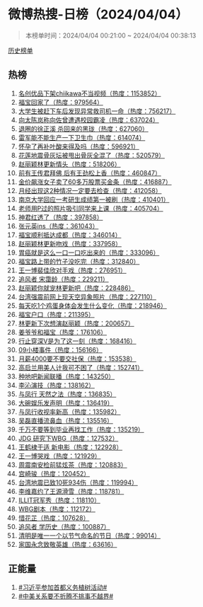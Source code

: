 <h1>
微博热搜-日榜（2024/04/04）
</h1>
<blockquote>
<p>
本榜单时间：2024/04/04 00:21:00 ~ 2024/04/04 00:38:13
</p>
</blockquote>
<p>
<a href="https://github.com/daifee/weibo-hot-search/tree/main/archives/daily">历史榜单</a>
</p>
<h2>
热榜
</h2>
<ol>

<li>
<a href="https://s.weibo.com/weibo?q=%23%E5%90%8D%E5%88%9B%E4%BC%98%E5%93%81%E4%B8%8B%E6%9E%B6chiikawa%E4%B8%8D%E5%BD%93%E8%A7%86%E9%A2%91%23" target="weibo">
名创优品下架chiikawa不当视频（热度：1153852）
</a>
</li>

<li>
<a href="https://s.weibo.com/weibo?q=%23%E7%A6%8F%E5%AE%9D%E5%9B%9E%E5%AE%B6%E4%BA%86%23" target="weibo">
福宝回家了（热度：979564）
</a>
</li>

<li>
<a href="https://s.weibo.com/weibo?q=%23%E5%A4%A7%E5%AD%A6%E7%94%9F%E8%A2%AB%E8%B5%B6%E4%B8%8B%E8%BD%A6%E5%90%8E%E5%8F%91%E7%8E%B0%E5%BC%82%E5%B8%B8%E6%95%91%E5%8F%B8%E6%9C%BA%E4%B8%80%E5%91%BD%23" target="weibo">
大学生被赶下车后发现异常救司机一命（热度：756217）
</a>
</li>

<li>
<a href="https://s.weibo.com/weibo?q=%23%E5%90%91%E5%A4%AA%E9%99%88%E5%B2%9A%E7%A7%B0%E5%90%91%E4%BD%90%E6%9B%BE%E9%81%AD%E9%81%87%E6%A0%A1%E5%9B%AD%E9%9C%B8%E5%87%8C%23" target="weibo">
向太陈岚称向佐曾遭遇校园霸凌（热度：637024）
</a>
</li>

<li>
<a href="https://s.weibo.com/weibo?q=%23%E9%80%80%E5%9C%88%E7%9A%84%E5%BE%90%E6%AD%A3%E6%BA%AA%20%E6%9D%80%E5%9B%9E%E6%9D%A5%E7%9A%84%E9%BB%91%E7%8F%91%23" target="weibo">
退圈的徐正溪 杀回来的黑珑（热度：627060）
</a>
</li>

<li>
<a href="https://s.weibo.com/weibo?q=%23%E9%9B%B7%E5%86%9B%E8%83%BD%E4%B8%8D%E8%83%BD%E7%94%9F%E4%BA%A7%E4%B8%80%E4%B8%8B%E5%8D%AB%E7%94%9F%E5%B7%BE%23" target="weibo">
雷军能不能生产一下卫生巾（热度：614074）
</a>
</li>

<li>
<a href="https://s.weibo.com/weibo?q=%23%E6%80%80%E5%AD%95%E4%BA%86%E5%86%8D%E8%A1%A5%E5%8F%B6%E9%85%B8%E6%9D%A5%E5%BE%97%E5%8F%8A%E5%90%97%23" target="weibo">
怀孕了再补叶酸来得及吗（热度：596921）
</a>
</li>

<li>
<a href="https://s.weibo.com/weibo?q=%23%E8%8A%B1%E8%8E%B2%E5%9C%B0%E9%9C%87%E9%AA%A8%E7%81%B0%E5%9D%9B%E8%A2%AB%E7%94%A9%E5%87%BA%E9%AA%A8%E7%81%B0%E5%85%A8%E6%B7%B7%E4%BA%86%23" target="weibo">
花莲地震骨灰坛被甩出骨灰全混了（热度：520579）
</a>
</li>

<li>
<a href="https://s.weibo.com/weibo?q=%23%E8%B5%B5%E4%B8%BD%E9%A2%96%E6%9E%97%E6%9B%B4%E6%96%B0%E6%83%85%E5%A4%B4%23" target="weibo">
赵丽颖林更新情头（热度：518206）
</a>
</li>

<li>
<a href="https://s.weibo.com/weibo?q=%23%E5%89%8D%E6%9C%89%E7%8E%8B%E4%BC%A0%E5%90%9B%E6%8B%9C%E4%BD%9B%20%E5%90%8E%E6%9C%89%E7%8E%8B%E5%8A%B2%E6%9D%BE%E4%B8%8A%E9%A6%99%23" target="weibo">
前有王传君拜佛 后有王劲松上香（热度：460847）
</a>
</li>

<li>
<a href="https://s.weibo.com/weibo?q=%23%E9%87%91%E4%BB%B7%E9%A3%99%E6%B6%A8%E5%A5%B3%E5%AD%90%E5%8D%96%E4%BA%8660%E5%A4%9A%E4%B8%87%E8%82%A1%E7%A5%A8%E4%B9%B0%E9%87%91%E6%9D%A1%23" target="weibo">
金价飙涨女子卖了60多万股票买金条（热度：416887）
</a>
</li>

<li>
<a href="https://s.weibo.com/weibo?q=%23%E6%9C%88%E7%BB%8F%E5%87%BA%E7%8E%B0%E8%BF%992%E7%A7%8D%E6%83%85%E5%86%B5%E4%B8%80%E5%AE%9A%E8%A6%81%E5%8E%BB%E6%A3%80%E6%9F%A5%23" target="weibo">
月经出现这2种情况一定要去检查（热度：412058）
</a>
</li>

<li>
<a href="https://s.weibo.com/weibo?q=%23%E5%8D%97%E4%BA%AC%E5%A4%A7%E5%AD%A6%E5%9B%9E%E5%BA%94%E4%B8%80%E8%80%83%E7%A0%94%E7%94%9F%E6%88%90%E7%BB%A9%E7%AC%AC%E4%B8%80%E8%A2%AB%E5%88%B7%23" target="weibo">
南京大学回应一考研生成绩第一被刷（热度：410401）
</a>
</li>

<li>
<a href="https://s.weibo.com/weibo?q=%23%E8%80%81%E5%B8%88%E7%94%A8P%E8%BF%87%E7%9A%84%E7%85%A7%E7%89%87%E5%90%B8%E5%BC%95%E5%90%8C%E5%AD%A6%E6%9D%A5%E4%B8%8A%E8%AF%BE%23" target="weibo">
老师用P过的照片吸引同学来上课（热度：405704）
</a>
</li>

<li>
<a href="https://s.weibo.com/weibo?q=%23%E7%A5%9E%E5%90%9B%E7%BA%A2%E9%80%8F%E4%BA%86%23" target="weibo">
神君红透了（热度：397858）
</a>
</li>

<li>
<a href="https://s.weibo.com/weibo?q=%23%E5%BC%A0%E5%85%83%E8%8B%B1ins%23" target="weibo">
张元英ins（热度：361043）
</a>
</li>

<li>
<a href="https://s.weibo.com/weibo?q=%23%E7%A6%8F%E5%AE%9D%E9%A1%BA%E5%88%A9%E6%8A%B5%E8%BE%BE%E6%88%90%E9%83%BD%23" target="weibo">
福宝顺利抵达成都（热度：346014）
</a>
</li>

<li>
<a href="https://s.weibo.com/weibo?q=%23%E8%B5%B5%E4%B8%BD%E9%A2%96%E6%9E%97%E6%9B%B4%E6%96%B0%E5%90%BB%E6%88%8F%23" target="weibo">
赵丽颖林更新吻戏（热度：337958）
</a>
</li>

<li>
<a href="https://s.weibo.com/weibo?q=%23%E8%83%83%E7%99%8C%E5%B0%B1%E6%98%AF%E8%BF%99%E4%B9%88%E4%B8%80%E5%8F%A3%E4%B8%80%E5%8F%A3%E5%90%83%E5%87%BA%E6%9D%A5%E7%9A%84%23" target="weibo">
胃癌就是这么一口一口吃出来的（热度：333096）
</a>
</li>

<li>
<a href="https://s.weibo.com/weibo?q=%23%E7%A6%8F%E5%AE%9D%E8%B7%AF%E4%B8%8A%E5%B8%A6%E7%9A%84%E7%AB%B9%E5%AD%90%E6%B2%A1%E5%90%83%E5%AE%8C%23" target="weibo">
福宝路上带的竹子没吃完（热度：312840）
</a>
</li>

<li>
<a href="https://s.weibo.com/weibo?q=%23%E7%8E%8B%E4%B8%80%E5%8D%9A%E8%A3%B4%E4%BD%B3%E6%AC%A3%E5%AF%B9%E6%89%8B%E6%88%8F%23" target="weibo">
王一博裴佳欣对手戏（热度：276951）
</a>
</li>

<li>
<a href="https://s.weibo.com/weibo?q=%23%E8%BF%BD%E9%A3%8E%E8%80%85%20%E5%AE%8B%E9%9C%AD%E9%BE%84%23" target="weibo">
追风者 宋霭龄（热度：229211）
</a>
</li>

<li>
<a href="https://s.weibo.com/weibo?q=%23%E8%B5%B5%E4%B8%BD%E9%A2%96%E4%BD%A0%E5%B0%B1%E5%AE%A0%E6%9E%97%E6%9B%B4%E6%96%B0%E5%90%A7%23" target="weibo">
赵丽颖你就宠林更新吧（热度：228486）
</a>
</li>

<li>
<a href="https://s.weibo.com/weibo?q=%23%E5%8F%B0%E6%B9%BE%E5%BC%BA%E9%9C%87%E5%89%8D%E7%BD%91%E4%B8%8A%E7%8E%B0%E5%A4%A9%E7%A9%BA%E5%BC%82%E8%B1%A1%E7%85%A7%E7%89%87%23" target="weibo">
台湾强震前网上现天空异象照片（热度：227110）
</a>
</li>

<li>
<a href="https://s.weibo.com/weibo?q=%23%E6%AF%8F%E5%A4%A9%E5%90%831%E4%B8%AA%E9%B8%A1%E8%9B%8B%E8%BA%AB%E4%BD%93%E4%BC%9A%E5%8F%91%E7%94%9F%E4%BB%80%E4%B9%88%E5%8F%98%E5%8C%96%23" target="weibo">
每天吃1个鸡蛋身体会发生什么变化（热度：218946）
</a>
</li>

<li>
<a href="https://s.weibo.com/weibo?q=%23%E7%A6%8F%E5%AE%9D%E6%88%B7%E5%8F%A3%23" target="weibo">
福宝户口（热度：211395）
</a>
</li>

<li>
<a href="https://s.weibo.com/weibo?q=%23%E6%9E%97%E6%9B%B4%E6%96%B0%E4%B8%8B%E6%AC%A1%E6%83%B3%E6%BC%94%E8%B5%B5%E4%B8%BD%E9%A2%96%23" target="weibo">
林更新下次想演赵丽颖（热度：200657）
</a>
</li>

<li>
<a href="https://s.weibo.com/weibo?q=%23%E5%A7%9C%E7%88%B7%E7%88%B7%E5%92%8C%E7%A6%8F%E5%AE%9D%23" target="weibo">
姜爷爷和福宝（热度：176106）
</a>
</li>

<li>
<a href="https://s.weibo.com/weibo?q=%23%E8%A1%8C%E6%AD%A2%E7%A9%BF%E6%B7%B1V%E6%98%AF%E4%B8%BA%E4%BA%86%E8%BF%99%E4%B8%80%E5%88%BB%23" target="weibo">
行止穿深V是为了这一刻（热度：168416）
</a>
</li>

<li>
<a href="https://s.weibo.com/weibo?q=%2309%E5%B0%8F%E6%A5%BC%E4%BA%8B%E4%BB%B6%23" target="weibo">
09小楼事件（热度：156166）
</a>
</li>

<li>
<a href="https://s.weibo.com/weibo?q=%23%E6%9C%88%E8%96%AA4000%E8%A6%81%E4%B8%8D%E8%A6%81%E4%BA%A4%E7%A4%BE%E4%BF%9D%23" target="weibo">
月薪4000要不要交社保（热度：153538）
</a>
</li>

<li>
<a href="https://s.weibo.com/weibo?q=%23%E9%AB%98%E5%90%AF%E5%85%B0%E7%94%A8%E7%BE%8E%E4%BA%BA%E8%AE%A1%E6%88%91%E5%8F%AF%E4%B8%8D%E5%9B%B0%E4%BA%86%23" target="weibo">
高启兰用美人计我可不困了（热度：152741）
</a>
</li>

<li>
<a href="https://s.weibo.com/weibo?q=%23%E7%A7%8D%E5%9C%B0%E5%90%A7%E6%96%B0%E9%97%BB%E8%81%94%E6%92%AD%23" target="weibo">
种地吧新闻联播（热度：143250）
</a>
</li>

<li>
<a href="https://s.weibo.com/weibo?q=%23%E6%9D%8E%E6%B2%81%E6%BC%94%E6%8A%80%23" target="weibo">
李沁演技（热度：138162）
</a>
</li>

<li>
<a href="https://s.weibo.com/weibo?q=%23%E4%B8%8E%E5%87%A4%E8%A1%8C%20%E5%A4%A9%E7%84%B6%E4%B9%8B%E6%B3%95%23" target="weibo">
与凤行 天然之法（热度：136835）
</a>
</li>

<li>
<a href="https://s.weibo.com/weibo?q=%23%E5%A4%A7%E7%A2%97%E5%A8%B1%E4%B9%90%E5%8F%91%E5%A3%B0%E6%98%8E%23" target="weibo">
大碗娱乐发声明（热度：136419）
</a>
</li>

<li>
<a href="https://s.weibo.com/weibo?q=%23%E4%B8%8E%E5%87%A4%E8%A1%8C%E6%94%B6%E8%A7%86%E7%8E%87%E6%96%B0%E9%AB%98%23" target="weibo">
与凤行收视率新高（热度：135982）
</a>
</li>

<li>
<a href="https://s.weibo.com/weibo?q=%23%E5%90%B4%E7%A3%8A%E7%9B%B4%E6%92%AD%E6%B5%81%E9%BC%BB%E8%A1%80%23" target="weibo">
吴磊直播流鼻血（热度：135516）
</a>
</li>

<li>
<a href="https://s.weibo.com/weibo?q=%23%E5%8D%83%E4%B8%87%E4%B8%8D%E8%A6%81%E7%AD%89%E5%88%B0%E6%AF%95%E4%B8%9A%E5%86%8D%E6%89%BE%E5%B7%A5%E4%BD%9C%23" target="weibo">
千万不要等到毕业再找工作（热度：135219）
</a>
</li>

<li>
<a href="https://s.weibo.com/weibo?q=%23JDG%20%E7%A0%94%E7%A9%B6%E4%B8%8BWBG%23" target="weibo">
JDG 研究下WBG（热度：127532）
</a>
</li>

<li>
<a href="https://s.weibo.com/weibo?q=%23%E7%8E%8B%E9%B9%A4%E6%A3%A3%E4%BA%8E%E9%80%82%20%E6%96%B0%E7%94%B5%E5%BD%B1%23" target="weibo">
王鹤棣于适 新电影（热度：122928）
</a>
</li>

<li>
<a href="https://s.weibo.com/weibo?q=%23%E7%8E%8B%E4%B8%80%E5%8D%9A%E5%93%AD%E6%88%8F%23" target="weibo">
王一博哭戏（热度：121929）
</a>
</li>

<li>
<a href="https://s.weibo.com/weibo?q=%23%E5%91%A8%E9%9C%87%E5%8D%97%E5%AE%89%E6%A3%80%E5%89%8D%E7%8C%9B%E7%82%AB%E8%8C%B6%23" target="weibo">
周震南安检前猛炫茶（热度：120883）
</a>
</li>

<li>
<a href="https://s.weibo.com/weibo?q=%23%E5%AE%AB%E5%B4%8E%E9%AA%8F%23" target="weibo">
宫崎骏（热度：120452）
</a>
</li>

<li>
<a href="https://s.weibo.com/weibo?q=%23%E5%8F%B0%E6%B9%BE%E5%9C%B0%E9%9C%87%E5%B7%B2%E8%87%B410%E6%AD%BB934%E4%BC%A4%23" target="weibo">
台湾地震已致10死934伤（热度：119994）
</a>
</li>

<li>
<a href="https://s.weibo.com/weibo?q=%23%E6%9D%8E%E7%BB%B4%E5%98%89%E7%BA%A6%E4%BA%86%E7%8E%8B%E6%BA%90%E6%BB%91%E9%9B%AA%23" target="weibo">
李维嘉约了王源滑雪（热度：118781）
</a>
</li>

<li>
<a href="https://s.weibo.com/weibo?q=%23ILLIT%E5%86%A0%E5%86%9B%E7%A7%80%23" target="weibo">
ILLIT冠军秀（热度：118110）
</a>
</li>

<li>
<a href="https://s.weibo.com/weibo?q=%23WBG%E5%89%A7%E6%9C%AC%23" target="weibo">
WBG剧本（热度：112172）
</a>
</li>

<li>
<a href="https://s.weibo.com/weibo?q=%23%E6%83%9C%E8%8A%B1%E8%8A%B7%23" target="weibo">
惜花芷（热度：107628）
</a>
</li>

<li>
<a href="https://s.weibo.com/weibo?q=%23%E8%BF%BD%E9%A3%8E%E8%80%85%20%E5%AD%A6%E5%8E%86%E5%8F%B2%23" target="weibo">
追风者 学历史（热度：100887）
</a>
</li>

<li>
<a href="https://s.weibo.com/weibo?q=%23%E6%B8%85%E6%98%8E%E6%98%AF%E5%94%AF%E4%B8%80%E4%B8%80%E4%B8%AA%E4%BB%A5%E8%8A%82%E6%B0%94%E5%91%BD%E5%90%8D%E7%9A%84%E8%8A%82%E6%97%A5%23" target="weibo">
清明是唯一一个以节气命名的节日（热度：99014）
</a>
</li>

<li>
<a href="https://s.weibo.com/weibo?q=%23%E5%AE%B6%E5%9B%BD%E6%B0%B8%E5%BF%B5%E8%87%B4%E6%95%AC%E8%8B%B1%E9%9B%84%23" target="weibo">
家国永念致敬英雄（热度：63616）
</a>
</li>

</ol>
<h2>
正能量
</h2>
<ol>

<li>
<a href="https://s.weibo.com/weibo?q=%23%23%E4%B9%A0%E8%BF%91%E5%B9%B3%E5%8F%82%E5%8A%A0%E9%A6%96%E9%83%BD%E4%B9%89%E5%8A%A1%E6%A4%8D%E6%A0%91%E6%B4%BB%E5%8A%A8%23%23" target="weibo">
#习近平参加首都义务植树活动#
</a>
</li>

<li>
<a href="https://s.weibo.com/weibo?q=%23%23%E4%B8%AD%E7%BE%8E%E5%85%B3%E7%B3%BB%E8%A6%81%E4%B8%8D%E6%8A%98%E8%85%BE%E4%B8%8D%E6%8C%91%E4%BA%8B%E4%B8%8D%E8%B6%8A%E7%95%8C%23%23" target="weibo">
#中美关系要不折腾不挑事不越界#
</a>
</li>

</ol>